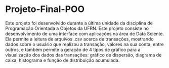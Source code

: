 # Projeto-Final-POO
Este projeto foi desenvolvido durante a última unidade da disciplina de Programação Orientada a Objetos da UFRN. Este projeto consiste no desenvolvimento de uma interface com aplicações na área de Data Sciente. Ela permite a leitura de arquivos .csv acerca de transações, mostrando dados sobre o usuário que realizou a transação, valores na sua conta, entre outros, e também permite a geração de 4 tipos de gráfico para a visualização dos dados das transações: gráfico de dispersão, diagrama de caixa, histograma e função de distribuição acumulada.
